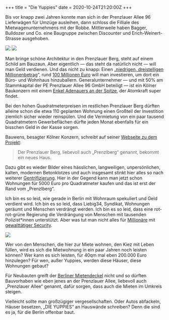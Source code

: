 +++
title = "Die Yuppies"
date = 2020-10-24T21:20:00Z
+++


Bis vor knapp zwei Jahren konnte man sich in der Prenzlauer Allee 96 Lieferwägen für Umzüge ausleihen, dann schloss die Filliale des Mietwagenunternehmens mit der Robbe. Mittlerweile haben Bagger, Bulldozer und Co. eine Baugruppe zwischen Discounter und Erich-Weinert-Strasse ausgehoben.

![](/2020/die-yuppies/YUPPIES_GRUBE.jpg)
![](/2020/die-yuppies/YUPPIES_SCHILD.jpg)

Man bringe schöne Architektur in den Prenzlauer Berg, steht auf einem Schild am Bauzaun. Aber eigentlich — das steht da natürlich nicht — will man Geld verdienen. Und das nicht zu knapp: Einen „[niedrigen, dreistelligen Millionenbetrag](https://www.thomas-daily.de/de/td_morning_news/1345996-berlin-bauwens-baut-buero-und-wohnhaus-in-prenzlauer-berg/)“, rund [100 Millionen Euro](https://klingsoehr.com/de/references/office/reference-222) will man investieren, um dort ein Büro- und Wohnhaus hinzuballern. Generalunternehmer — und mit 50% am Stammkapital der PE Prenzlauer Allee 96 GmbH beteiligt — ist ein Kölner Baukonzern mit einem [Enkel Adenauers an der Spitze](https://de.wikipedia.org/wiki/Paul_Bauwens-Adenauer), der Atomkraft super findet.

Bei den hohen Quadratmeterpreisen im restlichen Prenzlauer Berg dürften alleine schon die etwa 110 geplanten Wohnung einen Großteil der Investition ziemlich sicher wieder reinspülen. Und die Vermietung von ein paar tausend Quadratmetern Gewerbeflächen dürfte jeden Monat ebenfalls für ein bisschen Geld in der Kasse sorgen.

Bauwens, besagter Kölner Konzern, schreibt auf seiner [Webseite zu dem Projekt](https://www.bauwens.de/projects/prenzlauer-allee-96):

> Der Prenzlauer Berg, liebevoll auch „Prenzlberg“ genannt, bekommt ein neues Haus. 

Dazu gibt es wieder Bilder eines hässlichen, langweiligen, unpersönlichen, kalten, modernen Betonklotzes und auch insgesamt stinkt hier alles so nach weiterer [Gentrifizierung](https://de.wikipedia.org/wiki/Gentrifizierung). Hier in der Gegend kann man jetzt schon Wohnungen für 5000 Euro pro Quadratmeter kaufen und das ist erst der Rand vom „Prenzlberg“.

Ich bin es so leid, wie gerade in Berlin mit Wohnraum spekuliert und Geld verdient wird. Ich bin es so leid, dass Liebig34, Syndikat, Wohnungen geräumt und Menschen verdrängt werden. Ich bin es so leid, dass eine rot-rot-grüne Regierung die Verdrängung von Menschen mit tausenden Polizist\*innen unterstützt. Aber was tut man nicht alles für [Millionäre](https://padowatch.noblogs.org/firmengeflecht-familie-padovicz/) mit [gewalttätiger Security](https://twitter.com/besetzenberlin/status/1316047075092631552).

![](/2020/die-yuppies/YUPPIES_LIEBIG.jpg)

Wer von den Menschen, die hier zur Miete wohnen, den Kiez mit Leben füllen, wird es sich die Mietwohnung in ein paar Jahren noch leisten können? Wer kann es sich leisten, für 40qm mal eben 200.000 Euro hinzulegen? Für wen, außer Yuppies, werden diese Häuser, diese Wohnungen gebaut? 

Für Neubauten greift der [Berliner Mietendeckel](https://mietendeckel.berlin.de/) nicht und so dürften Bauvorhaben wie eben jenes an der Prenzlauer Allee, liebevoll auch „Prenzlauer Allee“ genannt, dafür sorgen, dass auch die Mieten im Umkreis steigen.

Vielleicht sollte man großzügiger vergesellschaften. Oder Autos abfackeln, Häuser besetzen, „DIE YUPPIES“ an Hauswände schreiben? Denn die sind es ja, für die Berlin offenbar baut.